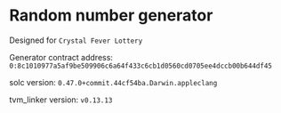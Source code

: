 # Random number generator

Designed for `Crystal Fever Lottery`

Generator contract address: `0:8c1010977a5af9be509906c6a64f433c6cb1d0560cd0705ee4dccb00b644df45`

solc version: `0.47.0+commit.44cf54ba.Darwin.appleclang`

tvm_linker version: `v0.13.13`